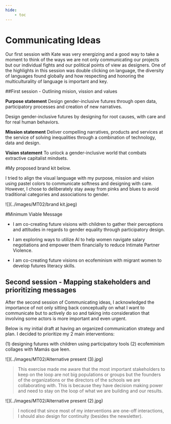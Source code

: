 ```yaml
---
hide:
    - toc
---
```


# Communicating Ideas

Our first session with Kate was very energizing and a good way to take a moment to think of the ways we are not only communicating our projects but our individual fights and our political points of view as designers. One of the highlights in this session was double clicking on language, the diversity of languages found globally and how respecting and honoring the multiculturality of language is important and key.

##First session - Outlining mision, vission and values

**Purpose statement**
Design gender-inclusive futures through open data, participatory processes and creation of new narratives.

Design gender-inclusive futures by designing for root causes, with care and for real human behaviors.

**Mission statement**
Deliver compelling narratives, products and services at the service of solving inequalities through a combination of technology, data and design.

**Vision statement**
To unlock a gender-inclusive world that combats extractive capitalist mindsets.

#My proposed brand kit below.

I tried to align the visual language with my purpose, mission and vision using pastel colors to communicate softness and designing with care. However, I chose to deliberately stay away from pinks and blues to avoid traditional categories and associations to gender.

![](../images/MT02/brand kit.jpeg)

#Minimum Viable Message

- I am co-creating future visions with children to gather their perceptions and attitudes in regards to gender equality through participatory design.

- I am exploring ways to utilize AI to help women navigate salary negotiations and empower them financially to reduce Intimate Partner Violence.

- I am co-creating future visions on ecofeminism with migrant women to develop futures literacy skills.

## Second session - Mapping stakeholders and prioritizing messages
After the second session of Communicating ideas, I acknowledged the importance of not only sitting back conceptually on what I want to communicate but to actively do so and taking into consideration that involving some actors is more important and even urgent.

Below is my initial draft at having an organized communication strategy and plan. I decided to prioritize my 2 main interventions:

(1) designing futures with children using participatory tools
(2) ecofeminism collages with Mamás que leen.

![](../images/MT02/Alternative present (3).jpg)
> This exercise made me aware that the most important stakeholders to keep on the loop are not big populations or groups but the founders of the organizations or the directors of the schools we are collaborating with. This is because they have decision making power and need to stay on the loop of what we are building and our results.

![](../images/MT02/Alternative present (2).jpg)
> I noticed that since most of my interventions are one-off interactions, I should also design for continuity (besides the newsletter).
